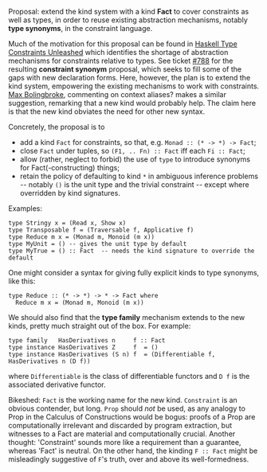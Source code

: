 
Proposal: extend the kind system with a kind **Fact** to cover constraints as well as types, in order to reuse existing abstraction mechanisms, notably **type synonyms**, in the constraint language.


Much of the motivation for this proposal can be found in [ Haskell Type Constraints Unleashed](http://www.cs.kuleuven.be/%7Etoms/Research/papers/constraint_families.pdf) which identifies the shortage of abstraction mechanisms for constraints relative to types. See ticket [\#788](https://gitlab.haskell.org//ghc/ghc/issues/788) for the resulting **constraint synonym** proposal, which seeks to fill some of the gaps with new declaration forms. Here, however, the plan is to extend the kind system, empowering the existing mechanisms to work with constraints. [ Max Bolingbroke](http://blog.omega-prime.co.uk/?p=61), commenting on context aliases? makes a similar suggestion, remarking that a new kind would probably help. The claim here is that the new kind obviates the need for other new syntax.


Concretely, the proposal is to

- add a kind `Fact` for constraints, so that, e.g. `Monad :: (* -> *) -> Fact`;
- close `Fact` under tuples, so `(F1, .. Fn) :: Fact` iff each `Fi :: Fact`;
- allow (rather, neglect to forbid) the use of `type` to introduce synonyms for Fact(-constructing) things;
- retain the policy of defaulting to kind `*` in ambiguous inference problems -- notably `()` is the unit type and the trivial constraint -- except where overridden by kind signatures.


Examples:

```wiki
type Stringy x = (Read x, Show x)
type Transposable f = (Traversable f, Applicative f)
type Reduce m x = (Monad m, Monoid (m x))
type MyUnit = () -- gives the unit type by default
type MyTrue = () :: Fact  -- needs the kind signature to override the default
```


One might consider a syntax for giving fully explicit kinds to type synonyms, like this:

```wiki
type Reduce :: (* -> *) -> * -> Fact where
  Reduce m x = (Monad m, Monoid (m x))
```


We should also find that the **type family** mechanism extends to the new kinds, pretty much straight out of the box. For example:

```wiki
type family   HasDerivatives n     f :: Fact
type instance HasDerivatives Z     f  = ()
type instance HasDerivatives (S n) f  = (Differentiable f, HasDerivatives n (D f))
```


where `Differentiable` is the class of differentiable functors and `D f` is the associated derivative functor.


Bikeshed: `Fact` is the working name for the new kind. `Constraint` is an obvious contender, but long. `Prop` should *not* be used, as any analogy to Prop in the Calculus of Constructions would be bogus: proofs of a Prop are computationally irrelevant and discarded by program extraction, but witnesses to a Fact are material and computationally crucial. Another thought: 'Constraint' sounds more like a requirement than a guarantee, whereas 'Fact' is neutral. On the other hand, the kinding `F :: Fact` might be misleadingly suggestive of `F`'s truth, over and above its well-formedness.
